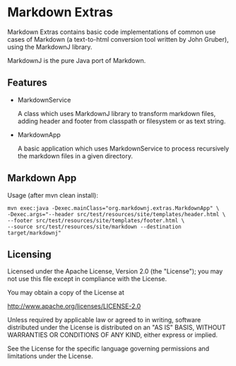 
Markdown Extras
================

Markdown Extras contains basic code implementations of common use cases of Markdown (a text-to-html conversion tool written by John Gruber), using the MarkdownJ library.

MarkdownJ is the pure Java port of Markdown.


Features
--------

*   MarkdownService

    A class which uses MarkdownJ library to transform markdown files, adding header and footer from classpath or filesystem or as text string.

*   MarkdownApp

    A basic application which uses MarkdownService to process recursively the markdown files in a given directory.


Markdown App
------------

Usage (after mvn clean install):

    mvn exec:java -Dexec.mainClass="org.markdownj.extras.MarkdownApp" \
    -Dexec.args="--header src/test/resources/site/templates/header.html \
    --footer src/test/resources/site/templates/footer.html \
    --source src/test/resources/site/markdown --destination target/markdownj"


Licensing
---------

Licensed under the Apache License, Version 2.0 (the "License"); you may not use this file except in compliance with the License.

You may obtain a copy of the License at

http://www.apache.org/licenses/LICENSE-2.0

Unless required by applicable law or agreed to in writing, software distributed under the License is distributed on an "AS IS" BASIS, WITHOUT WARRANTIES OR CONDITIONS OF ANY KIND, either express or implied.

See the License for the specific language governing permissions and limitations under the License.



